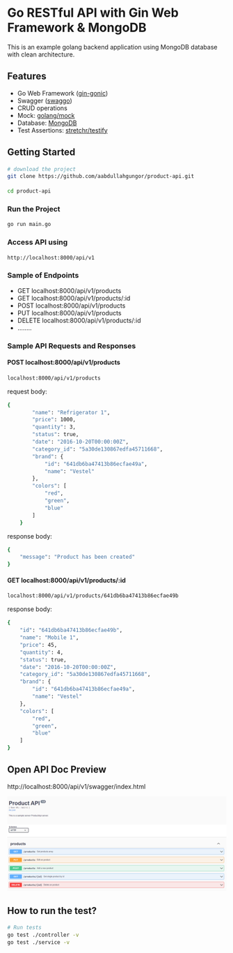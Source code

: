 # Go RESTful API with Gin Web Framework & MongoDB
This is an example golang backend application using MongoDB database with clean architecture.

## Features
* Go Web Framework ([gin-gonic](https://github.com/gin-gonic/gin))
* Swagger ([swaggo](https://github.com/swaggo/swag))
* CRUD operations
* Mock: [golang/mock](https://github.com/golang/mock)
* Database: [MongoDB](https://www.mongodb.com/)
* Test Assertions: [stretchr/testify](https://github.com/stretchr/testify)

## Getting Started

```sh
# download the project
git clone https://github.com/aabdullahgungor/product-api.git

cd product-api
```

### Run the Project

```bash
go run main.go
```
### Access API using 

```bash
http://localhost:8000/api/v1
```

### Sample of Endpoints

- GET localhost:8000/api/v1/products
- GET localhost:8000/api/v1/products/:id
- POST localhost:8000/api/v1/products
- PUT localhost:8000/api/v1/products
- DELETE localhost:8000/api/v1/products/:id
- ........
### Sample API Requests and Responses

#### POST localhost:8000/api/v1/products
```bash
localhost:8000/api/v1/products
```
request body:
```bash
{
        "name": "Refrigerator 1",
        "price": 1000,
        "quantity": 3,
        "status": true,
        "date": "2016-10-20T00:00:00Z",
        "category_id": "5a30de130867edfa45711668",
        "brand": {
            "id": "641db6ba47413b86ecfae49a",
            "name": "Vestel"
        },
        "colors": [
            "red",
            "green",
            "blue"
        ]
    }
```
response body:
```bash
{
    "message": "Product has been created"
}
```
#### GET localhost:8000/api/v1/products/:id
```bash
localhost:8000/api/v1/products/641db6ba47413b86ecfae49b
```
response body:
```bash
{
    "id": "641db6ba47413b86ecfae49b",
    "name": "Mobile 1",
    "price": 45,
    "quantity": 4,
    "status": true,
    "date": "2016-10-20T00:00:00Z",
    "category_id": "5a30de130867edfa45711668",
    "brand": {
        "id": "641db6ba47413b86ecfae49a",
        "name": "Vestel"
    },
    "colors": [
        "red",
        "green",
        "blue"
    ]
}
```
## Open API Doc Preview
http://localhost:8000/api/v1/swagger/index.html

![Swagger](.github/images/Swagger.png)

## How to run the test?

```bash
# Run tests
go test ./controller -v
go test ./service -v
```
